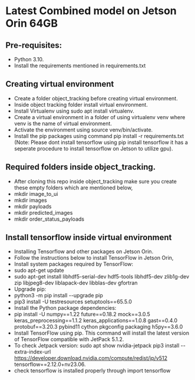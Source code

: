 # Latest Combined model on Jetson Orin 64GB

## Pre-requisites:
* Python 3.10.
* Install the requirements mentioned in requirements.txt

## Creating virtual environment
* Create a folder object_tracking before creating virtual environment.
* Inside object tracking folder install virtual environment.
* Install Virtualenv using sudo apt install virtualenv.
* Create a virtual environment in a folder of using virtualenv venv where venv is the name of virtual environment.
* Activate the environment using source venv/bin/activate.
* Install the pip packages using command pip install -r requirements.txt 
(Note: Please dont install tensorflow using pip install tensorflow it has a seperate procedure to install tensorflow on Jetson to utilize gpu).

## Required folders inside object_tracking.
* After cloning this repo inside object_tracking make sure you create these empty folders which are mentioned below,
* mkdir image_to_ui
* mkdir images
* mkdir payloads
* mkdir predicted_images
* mkdir order_status_payloads

## Install tensorflow inside virtual environment
* Installing Tensorflow and other packages on Jetson Orin.
* Follow the instructions below to install TensorFlow in Jetson Orin,
* Install system packages required by TensorFlow:
* sudo apt-get update
* sudo apt-get install libhdf5-serial-dev hdf5-tools libhdf5-dev zlib1g-dev zip libjpeg8-dev liblapack-dev libblas-dev gfortran
* Upgrade pip:
* python3 -m pip install --upgrade pip
* pip3 install -U testresources setuptools==65.5.0
* Install the Python package dependencies:
* pip install -U numpy==1.22 future==0.18.2 mock==3.0.5 keras_preprocessing==1.1.2 keras_applications==1.0.8 gast==0.4.0 protobuf==3.20.3 pybind11 cython pkgconfig packaging h5py==3.6.0
* Install TensorFlow using pip. This command will install the latest version of TensorFlow compatible with JetPack 5.1.2.
* To check Jetpack version: sudo apt show nvidia-jetpack 
pip3 install --extra-index-url https://developer.download.nvidia.com/compute/redist/jp/v512 tensorflow==2.12.0+nv23.06.
* check tensorflow is installed properly through import tensorflow 

 


 
